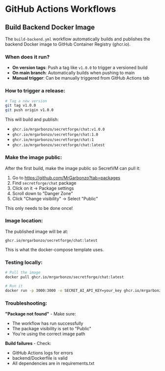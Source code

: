 # GitHub Actions Workflows

## Build Backend Docker Image

The `build-backend.yml` workflow automatically builds and publishes the backend Docker image to GitHub Container Registry (ghcr.io).

### When does it run?

- **On version tags**: Push a tag like `v1.0.0` to trigger a versioned build
- **On main branch**: Automatically builds when pushing to main
- **Manual trigger**: Can be manually triggered from GitHub Actions tab

### How to trigger a release:

```bash
# Tag a new version
git tag v1.0.0
git push origin v1.0.0
```

This will build and publish:
- `ghcr.io/mrgarbonzo/secretforge/chat:v1.0.0`
- `ghcr.io/mrgarbonzo/secretforge/chat:1.0`
- `ghcr.io/mrgarbonzo/secretforge/chat:1`
- `ghcr.io/mrgarbonzo/secretforge/chat:latest`

### Make the image public:

After the first build, make the image public so SecretVM can pull it:

1. Go to https://github.com/MrGarbonzo?tab=packages
2. Find `secretforge/chat` package
3. Click on it → Package settings
4. Scroll down to "Danger Zone"
5. Click "Change visibility" → Select "Public"

This only needs to be done once!

### Image location:

The published image will be at:
```
ghcr.io/mrgarbonzo/secretforge/chat:latest
```

This is what the docker-compose template uses.

### Testing locally:

```bash
# Pull the image
docker pull ghcr.io/mrgarbonzo/secretforge/chat:latest

# Run it
docker run -p 3000:3000 -e SECRET_AI_API_KEY=your_key ghcr.io/mrgarbonzo/secretforge/chat:latest
```

### Troubleshooting:

**"Package not found"** - Make sure:
- The workflow has run successfully
- The package visibility is set to "Public"
- You're using the correct image path

**Build failures** - Check:
- GitHub Actions logs for errors
- backend/Dockerfile is valid
- All dependencies are in requirements.txt
